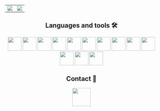 <table>
  <tr>
   <td><img src="https://github-readme-stats.vercel.app/api?username=Kusoden&theme=transparent&show_icons=true&rank_icon=percentile"/></td>
    <td><img src="https://github-readme-stats.vercel.app/api/top-langs/?username=Kusoden&theme=transparent&layout=compact"/></td>
  </tr>
</table>

<h2 align="center">Languages and tools 🛠️</h2>

<section align="center">
<img src="https://cdn.jsdelivr.net/gh/devicons/devicon/icons/csharp/csharp-original.svg" height=45px/>
<img src="https://cdn.jsdelivr.net/gh/devicons/devicon/icons/java/java-original.svg" height=45px/>
<img src="https://cdn.jsdelivr.net/gh/devicons/devicon/icons/html5/html5-original.svg" height=45px/>
<img src="https://cdn.jsdelivr.net/gh/devicons/devicon/icons/css3/css3-original.svg" height=45px/>
<img src="https://cdn.jsdelivr.net/gh/devicons/devicon/icons/javascript/javascript-original.svg" height=45px/>
<img src="https://cdn.jsdelivr.net/gh/devicons/devicon/icons/php/php-original.svg" height=45px/>
<img src="https://cdn.jsdelivr.net/gh/devicons/devicon/icons/mysql/mysql-original-wordmark.svg" height=45px//>
<img src="https://cdn.jsdelivr.net/gh/devicons/devicon/icons/oracle/oracle-original.svg"height=45px />
<img src="https://cdn.jsdelivr.net/gh/devicons/devicon/icons/firebase/firebase-plain.svg" height=45px/>
<img src="https://cdn.jsdelivr.net/gh/devicons/devicon/icons/tailwindcss/tailwindcss-plain.svg" height=45px//>
<img src="https://cdn.jsdelivr.net/gh/devicons/devicon/icons/visualstudio/visualstudio-plain.svg" height=45px/>
<img src="https://cdn.jsdelivr.net/gh/devicons/devicon/icons/vscode/vscode-original.svg" height=45px/>
<img src="https://cdn.jsdelivr.net/gh/devicons/devicon/icons/git/git-original.svg" height=45px/>  
</section>
  
<h2 align="center">Contact 🤝</h2>

<section align="center">
<a href="https://www.linkedin.com/in/farzanatar/"><img src="https://cdn.jsdelivr.net/gh/devicons/devicon/icons/linkedin/linkedin-original.svg" width="60px" target="_blank" rel="noreferrer noopener"/></a>
</sectiion>

